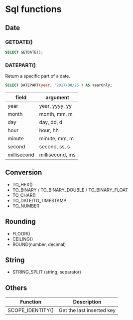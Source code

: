 # Sql functions


## Date

### GETDATE()

```sql
SELECT GETDATE();
```
### DATEPART()

Return a specific part of a date.

```sql
SELECT DATEPART(year, '2017/08/25') AS YearOnly;
```
| field       | argument           |
|-------------|--------------------|
| year        | year, yyyy, yy     |
| month       | month, mm, m       |
| day         | day, dd, d         |
| hour        | hour, hh           |
| minute      | minute, mm, m      |
| second      | second, ss, s      |
| millisecond | millisecond, ms    |

## Conversion

- TO_HEX()
- TO_BINARY / TO_BINARY_DOUBLE / TO_BINARY_FLOAT
- TO_CHAR()
- TO_DATE/TO_TIMESTAMP
- TO_NUMBER

## Rounding

- FLOOR()
- CEILING()
- ROUND(number, decimal)

## String

- STRING_SPLIT (string, separator)

## Others

| Function         | Description               |
|------------------|---------------------------|
| SCOPE_IDENTITY() | Get the last inserted key |
